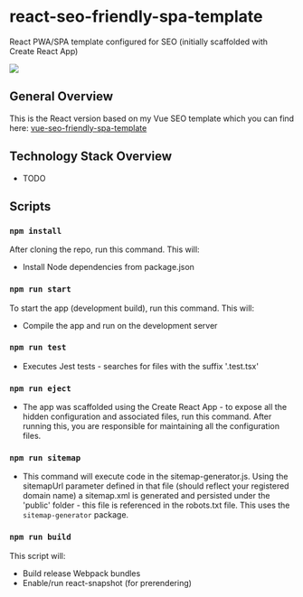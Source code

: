 # react-seo-friendly-spa-template
React PWA/SPA template configured for SEO (initially scaffolded with Create React App)

![](demo/react-seo-friendly-demo-2.gif)

## General Overview
This is the React version based on my Vue SEO template which you can find here: [vue-seo-friendly-spa-template](https://github.com/based-ghost/vue-seo-friendly-spa-template)

## Technology Stack Overview
- TODO
  
## Scripts

### `npm install`

After cloning the repo, run this command.  This will:

- Install Node dependencies from package.json

### `npm run start`

To start the app (development build), run this command.  This will:

- Compile the app and run on the development server

### `npm run test`

- Executes Jest tests - searches for files with the suffix '.test.tsx'

### `npm run eject`

- The app was scaffolded using the Create React App - to expose all the hidden configuration and associated files, run this command. After running this, you are responsible for maintaining all the configuration files.

### `npm run sitemap`

- This command will execute code in the sitemap-generator.js. Using the sitemapUrl parameter defined in that file (should reflect your registered domain name) a sitemap.xml is generated and persisted under the 'public' folder - this file is referenced in the robots.txt file. This uses the `sitemap-generator` package.

### `npm run build`

This script will:
 - Build release Webpack bundles
 - Enable/run react-snapshot (for prerendering)
